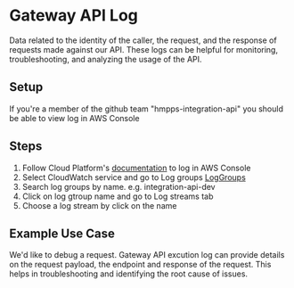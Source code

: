# Gateway API Log
Data related to the identity of the caller, the request, and the response of requests made against our API. These logs can be helpful for monitoring, troubleshooting, and analyzing the usage of the API.

## Setup
If you're a member of the github team "hmpps-integration-api" you should be able to view log in AWS Console

## Steps
1. Follow Cloud Platform's [documentation](https://user-guide.cloud-platform.service.justice.gov.uk/documentation/getting-started/accessing-the-cloud-console.html#login-to-the-aws-console) to log in AWS Console
2. Select CloudWatch service and go to Log groups [LogGroups](https://eu-west-2.console.aws.amazon.com/cloudwatch/home?region=eu-west-2#logsV2:log-groups)
3. Search log groups by name. e.g. integration-api-dev
4. Click on log gtroup name and go to Log streams tab
5. Choose a log stream by click on the name

## Example Use Case
We'd like to debug a request. Gateway API excution log can provide details on the request payload, the endpoint and response of the request. This helps in troubleshooting and identifying the root cause of issues.
